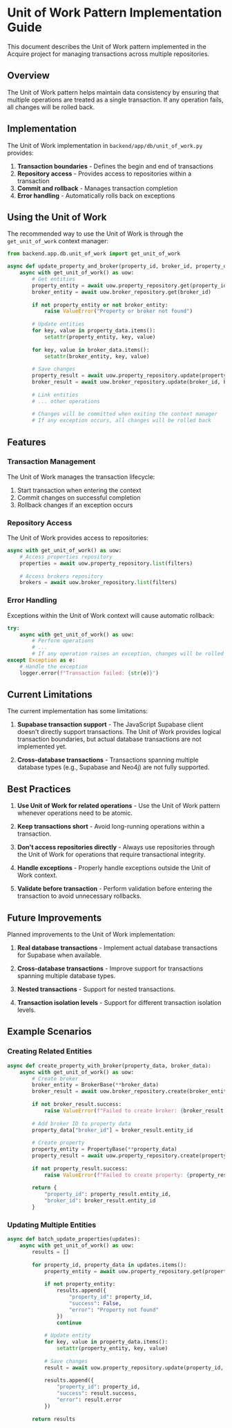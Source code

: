# Unit of Work Pattern Implementation Guide

This document describes the Unit of Work pattern implemented in the Acquire project for managing transactions across multiple repositories.

## Overview

The Unit of Work pattern helps maintain data consistency by ensuring that multiple operations are treated as a single transaction. If any operation fails, all changes will be rolled back.

## Implementation

The Unit of Work implementation in `backend/app/db/unit_of_work.py` provides:

1. **Transaction boundaries** - Defines the begin and end of transactions
2. **Repository access** - Provides access to repositories within a transaction
3. **Commit and rollback** - Manages transaction completion
4. **Error handling** - Automatically rolls back on exceptions

## Using the Unit of Work

The recommended way to use the Unit of Work is through the `get_unit_of_work` context manager:

```python
from backend.app.db.unit_of_work import get_unit_of_work

async def update_property_and_broker(property_id, broker_id, property_data, broker_data):
    async with get_unit_of_work() as uow:
        # Get entities
        property_entity = await uow.property_repository.get(property_id)
        broker_entity = await uow.broker_repository.get(broker_id)
        
        if not property_entity or not broker_entity:
            raise ValueError("Property or broker not found")
        
        # Update entities
        for key, value in property_data.items():
            setattr(property_entity, key, value)
        
        for key, value in broker_data.items():
            setattr(broker_entity, key, value)
        
        # Save changes
        property_result = await uow.property_repository.update(property_id, property_entity)
        broker_result = await uow.broker_repository.update(broker_id, broker_entity)
        
        # Link entities
        # ... other operations
        
        # Changes will be committed when exiting the context manager
        # If any exception occurs, all changes will be rolled back
```

## Features

### Transaction Management

The Unit of Work manages the transaction lifecycle:

1. Start transaction when entering the context
2. Commit changes on successful completion
3. Rollback changes if an exception occurs

### Repository Access

The Unit of Work provides access to repositories:

```python
async with get_unit_of_work() as uow:
    # Access properties repository
    properties = await uow.property_repository.list(filters)
    
    # Access brokers repository
    brokers = await uow.broker_repository.list(filters)
```

### Error Handling

Exceptions within the Unit of Work context will cause automatic rollback:

```python
try:
    async with get_unit_of_work() as uow:
        # Perform operations
        # ...
        # If any operation raises an exception, changes will be rolled back
except Exception as e:
    # Handle the exception
    logger.error(f"Transaction failed: {str(e)}")
```

## Current Limitations

The current implementation has some limitations:

1. **Supabase transaction support** - The JavaScript Supabase client doesn't directly support transactions. The Unit of Work provides logical transaction boundaries, but actual database transactions are not implemented yet.

2. **Cross-database transactions** - Transactions spanning multiple database types (e.g., Supabase and Neo4j) are not fully supported.

## Best Practices

1. **Use Unit of Work for related operations** - Use the Unit of Work pattern whenever operations need to be atomic.

2. **Keep transactions short** - Avoid long-running operations within a transaction.

3. **Don't access repositories directly** - Always use repositories through the Unit of Work for operations that require transactional integrity.

4. **Handle exceptions** - Properly handle exceptions outside the Unit of Work context.

5. **Validate before transaction** - Perform validation before entering the transaction to avoid unnecessary rollbacks.

## Future Improvements

Planned improvements to the Unit of Work implementation:

1. **Real database transactions** - Implement actual database transactions for Supabase when available.

2. **Cross-database transactions** - Improve support for transactions spanning multiple database types.

3. **Nested transactions** - Support for nested transactions.

4. **Transaction isolation levels** - Support for different transaction isolation levels.

## Example Scenarios

### Creating Related Entities

```python
async def create_property_with_broker(property_data, broker_data):
    async with get_unit_of_work() as uow:
        # Create broker
        broker_entity = BrokerBase(**broker_data)
        broker_result = await uow.broker_repository.create(broker_entity)
        
        if not broker_result.success:
            raise ValueError(f"Failed to create broker: {broker_result.error}")
        
        # Add broker ID to property data
        property_data["broker_id"] = broker_result.entity_id
        
        # Create property
        property_entity = PropertyBase(**property_data)
        property_result = await uow.property_repository.create(property_entity)
        
        if not property_result.success:
            raise ValueError(f"Failed to create property: {property_result.error}")
        
        return {
            "property_id": property_result.entity_id,
            "broker_id": broker_result.entity_id
        }
```

### Updating Multiple Entities

```python
async def batch_update_properties(updates):
    async with get_unit_of_work() as uow:
        results = []
        
        for property_id, property_data in updates.items():
            property_entity = await uow.property_repository.get(property_id)
            
            if not property_entity:
                results.append({
                    "property_id": property_id,
                    "success": False,
                    "error": "Property not found"
                })
                continue
            
            # Update entity
            for key, value in property_data.items():
                setattr(property_entity, key, value)
            
            # Save changes
            result = await uow.property_repository.update(property_id, property_entity)
            
            results.append({
                "property_id": property_id,
                "success": result.success,
                "error": result.error
            })
        
        return results
```
